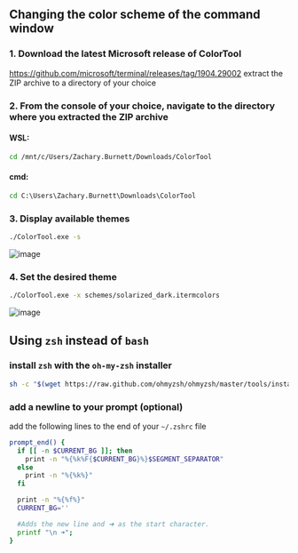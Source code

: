## Changing the color scheme of the command window
### 1. Download the latest Microsoft release of ColorTool
https://github.com/microsoft/terminal/releases/tag/1904.29002
extract the ZIP archive to a directory of your choice
### 2. From the console of your choice, navigate to the directory where you extracted the ZIP archive
#### WSL:
```bash
cd /mnt/c/Users/Zachary.Burnett/Downloads/ColorTool
```
#### cmd:
```cmd
cd C:\Users\Zachary.Burnett\Downloads\ColorTool
```
### 3. Display available themes
```bash
./ColorTool.exe -s
```
![image](https://user-images.githubusercontent.com/52422935/109822209-be56b900-7c04-11eb-80f4-1cd68b90d98e.png)
### 4. Set the desired theme
```bash
./ColorTool.exe -x schemes/solarized_dark.itermcolors
```
![image](https://user-images.githubusercontent.com/52422935/109822373-e1816880-7c04-11eb-995d-276f4d0ff299.png)

## Using `zsh` instead of `bash`
### install `zsh` with the `oh-my-zsh` installer
```bash
sh -c "$(wget https://raw.github.com/ohmyzsh/ohmyzsh/master/tools/install.sh -O -)"
```
### add a newline to your prompt (optional)
add the following lines to the end of your `~/.zshrc` file
```bash
prompt_end() {
  if [[ -n $CURRENT_BG ]]; then
    print -n "%{%k%F{$CURRENT_BG}%}$SEGMENT_SEPARATOR"
  else
    print -n "%{%k%}"
  fi

  print -n "%{%f%}"
  CURRENT_BG=''

  #Adds the new line and ➜ as the start character.
  printf "\n ➜";
}
```

